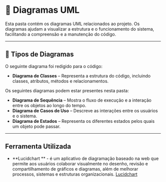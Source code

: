 # 📂 Diagramas UML  

Esta pasta contém os diagramas UML relacionados ao projeto. Os diagramas ajudam a visualizar a estrutura e o funcionamento do sistema, facilitando a compreensão e a manutenção do código.  

---

## 📑 Tipos de Diagramas  

 O seguinte diagrama foi redigido para o código:

- **Diagrama de Classes** – Representa a estrutura do código, incluindo classes, atributos, métodos e relacionamentos.  

Os seguintes diagramas podem estar presentes nesta pasta:  

- **Diagrama de Sequência** – Mostra o fluxo de execução e a interação entre os objetos ao longo do tempo.  
- **Diagrama de Casos de Uso** – Descreve as interações entre os usuários e o sistema.  
- **Diagrama de Estados** – Representa os diferentes estados pelos quais um objeto pode passar.  

---

## Ferramenta Utilizada

- **Lucidchart ** - é um aplicativo de diagramação baseado na web que permite aos usuários colaborar visualmente no desenho, revisão e compartilhamento de gráficos e diagramas, além de melhorar processos, sistemas e estruturas organizacionais.  [Lucidchart](https://www.lucidchart.com/pages/pt)



